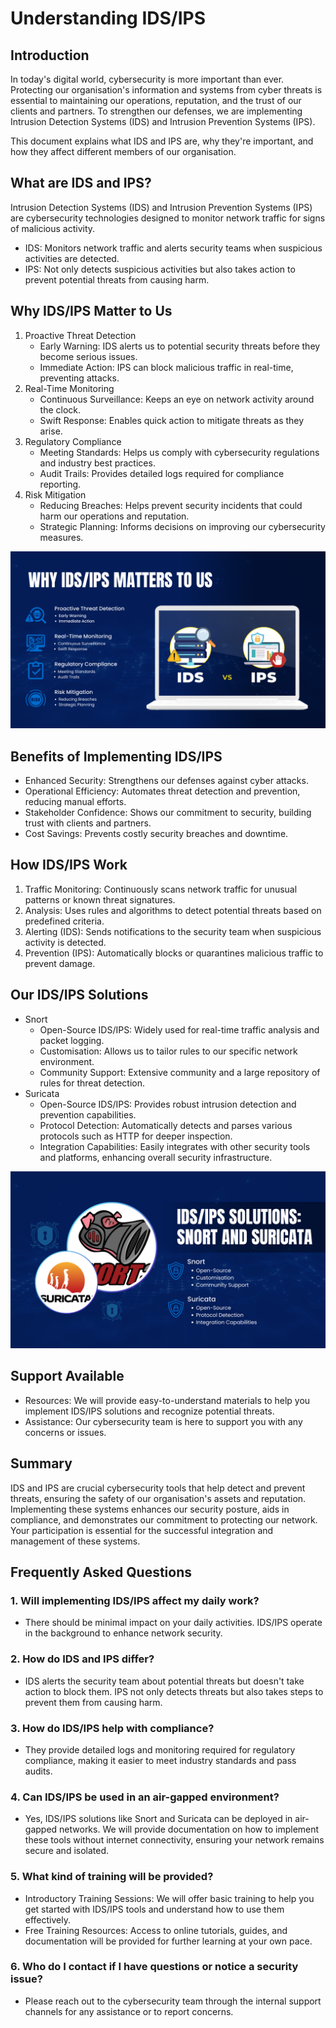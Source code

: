 # Understanding IDS/IPS

## Introduction

In today's digital world, cybersecurity is more important than ever. Protecting our organisation's information and systems from cyber threats is essential to maintaining our operations, reputation, and the trust of our clients and partners. To strengthen our defenses, we are implementing Intrusion Detection Systems (IDS) and Intrusion Prevention Systems (IPS).

This document explains what IDS and IPS are, why they're important, and how they affect different members of our organisation.

## What are IDS and IPS?

Intrusion Detection Systems (IDS) and Intrusion Prevention Systems (IPS) are cybersecurity technologies designed to monitor network traffic for signs of malicious activity.

- IDS: Monitors network traffic and alerts security teams when suspicious activities are detected.
- IPS: Not only detects suspicious activities but also takes action to prevent potential threats from causing harm.

## Why IDS/IPS Matter to Us

1. Proactive Threat Detection
    - Early Warning: IDS alerts us to potential security threats before they become serious issues.
    - Immediate Action: IPS can block malicious traffic in real-time, preventing attacks.
2. Real-Time Monitoring
    - Continuous Surveillance: Keeps an eye on network activity around the clock.
    - Swift Response: Enables quick action to mitigate threats as they arise.
3. Regulatory Compliance
    - Meeting Standards: Helps us comply with cybersecurity regulations and industry best practices.
    - Audit Trails: Provides detailed logs required for compliance reporting.
4. Risk Mitigation
    - Reducing Breaches: Helps prevent security incidents that could harm our operations and reputation.
    - Strategic Planning: Informs decisions on improving our cybersecurity measures.

![IDS-IPS.png](IDS-IPS.png)

## Benefits of Implementing IDS/IPS

- Enhanced Security: Strengthens our defenses against cyber attacks.
- Operational Efficiency: Automates threat detection and prevention, reducing manual efforts.
- Stakeholder Confidence: Shows our commitment to security, building trust with clients and partners.
- Cost Savings: Prevents costly security breaches and downtime.

## How IDS/IPS Work

1. Traffic Monitoring: Continuously scans network traffic for unusual patterns or known threat signatures.
2. Analysis: Uses rules and algorithms to detect potential threats based on predefined criteria.
3. Alerting (IDS): Sends notifications to the security team when suspicious activity is detected.
4. Prevention (IPS): Automatically blocks or quarantines malicious traffic to prevent damage.

## Our IDS/IPS Solutions

- Snort
    - Open-Source IDS/IPS: Widely used for real-time traffic analysis and packet logging.
    - Customisation: Allows us to tailor rules to our specific network environment.
    - Community Support: Extensive community and a large repository of rules for threat detection.
- Suricata
    - Open-Source IDS/IPS: Provides robust intrusion detection and prevention capabilities.
    - Protocol Detection: Automatically detects and parses various protocols such as HTTP for deeper inspection.
    - Integration Capabilities: Easily integrates with other security tools and platforms, enhancing overall security infrastructure.

![snort-suricata.png](snort-suricata.png)

## Support Available

- Resources: We will provide easy-to-understand materials to help you implement IDS/IPS solutions and recognize potential threats.
- Assistance: Our cybersecurity team is here to support you with any concerns or issues.

## Summary

IDS and IPS are crucial cybersecurity tools that help detect and prevent threats, ensuring the safety of our organisation's assets and reputation. Implementing these systems enhances our security posture, aids in compliance, and demonstrates our commitment to protecting our network. Your participation is essential for the successful integration and management of these systems.

## Frequently Asked Questions

### 1. Will implementing IDS/IPS affect my daily work?

- There should be minimal impact on your daily activities. IDS/IPS operate in the background to enhance network security.

### 2. How do IDS and IPS differ?

- IDS alerts the security team about potential threats but doesn't take action to block them. IPS not only detects threats but also takes steps to prevent them from causing harm.

### 3. How do IDS/IPS help with compliance?

- They provide detailed logs and monitoring required for regulatory compliance, making it easier to meet industry standards and pass audits.

### 4. Can IDS/IPS be used in an air-gapped environment?

- Yes, IDS/IPS solutions like Snort and Suricata can be deployed in air-gapped networks. We will provide documentation on how to implement these tools without internet connectivity, ensuring your network remains secure and isolated.

### 5. What kind of training will be provided?

- Introductory Training Sessions: We will offer basic training to help you get started with IDS/IPS tools and understand how to use them effectively.
- Free Training Resources: Access to online tutorials, guides, and documentation will be provided for further learning at your own pace.

### 6. Who do I contact if I have questions or notice a security issue?

- Please reach out to the cybersecurity team through the internal support channels for any assistance or to report concerns.